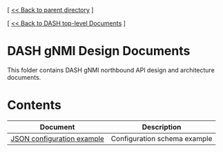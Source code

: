 [ [ << Back to parent directory](../README.md) ]

[ [ << Back to DASH top-level Documents](../../README.md#contents) ]

# DASH gNMI Design Documents

This folder contains DASH gNMI northbound API design and architecture documents.

# Contents

| Document                                               | Description                                |
| ------------------------------------------------------ | ------------------------------------------ |
| [JSON configuration example](dash-json-config-example.md) |Configuration schema example  |
